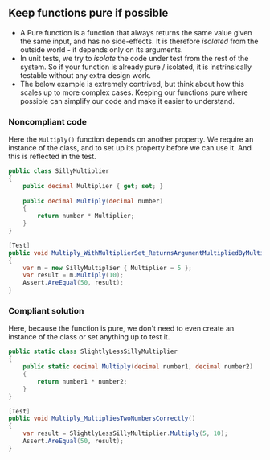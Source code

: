 ## Keep functions pure if possible

- A Pure function is a function that always returns the same value given the same input, and has no side-effects. It is therefore _isolated_ from the outside world - it depends only on its arguments.
- In unit tests, we try to _isolate_ the code under test from the rest of the system. So if your function is already pure / isolated, it is instrinsically testable without any extra design work.
- The below example is extremely contrived, but think about how this scales up to more complex cases. Keeping our functions pure where possible can simplify our code and make it easier to understand.

### Noncompliant code

Here the `Multiply()` function depends on another property. We require an instance of the class, and to set up its property before we can use it.  And this is reflected in the test.

```c#
public class SillyMultiplier
{
    public decimal Multiplier { get; set; }
    
    public decimal Multiply(decimal number)
    {
        return number * Multiplier;
    }
}

[Test]
public void Multiply_WithMultiplierSet_ReturnsArgumentMultipliedByMultiplier()
{
    var m = new SillyMultiplier { Multiplier = 5 };
    var result = m.Multiply(10);
    Assert.AreEqual(50, result);
}
```

### Compliant solution

Here, because the function is pure, we don't need to even create an instance of the class or set anything up to test it.

```c#
public static class SlightlyLessSillyMultiplier
{
    public static decimal Multiply(decimal number1, decimal number2)
    {
        return number1 * number2;
    }
}

[Test]
public void Multiply_MultipliesTwoNumbersCorrectly()
{
    var result = SlightlyLessSillyMultiplier.Multiply(5, 10);
    Assert.AreEqual(50, result);
}
```